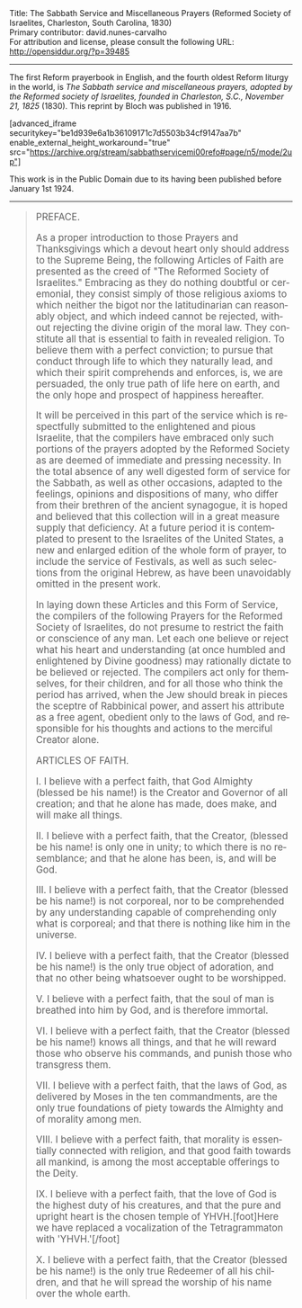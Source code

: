 <html>
<head></head>
<body>
Title: The Sabbath Service and Miscellaneous Prayers (Reformed Society of Israelites, Charleston, South Carolina, 1830)<br />
Primary contributor: david.nunes-carvalho<br />
For attribution and license, please consult the following URL: <a href="http://opensiddur.org/?p=39485">http://opensiddur.org/?p=39485</a>
<p />
<hr />

The first Reform prayerbook in English, and the fourth oldest Reform liturgy in the world, is <em>The Sabbath service and miscellaneous prayers, adopted by the Reformed society of Israelites, founded in Charleston, S.C., November 21, 1825</em> (1830). This reprint by Bloch was published in 1916. 

[advanced_iframe securitykey="be1d939e6a1b36109171c7d5503b34cf9147aa7b" enable_external_height_workaround="true" src="https://archive.org/stream/sabbathservicemi00refo#page/n5/mode/2up"]

This work is in the Public Domain due to its having been published before January 1st 1924.

<hr />

<div class="english" lang="en" style="font-size: 1.2em;">


<blockquote>PREFACE. 

As a proper introduction to those Prayers and Thanksgivings which a devout heart only should address to the Supreme Being, the following Articles of Faith are presented as the creed of "The Reformed Society of Israelites." Embracing as they do nothing doubtful or ceremonial, they consist simply of those religious axioms to which neither the bigot nor the latitudinarian can reasonably object, and which indeed cannot be rejected, without rejecting the divine origin of the moral law. They constitute all that is essential to faith in revealed religion. To believe them with a perfect conviction; to pursue that conduct through life to which they naturally lead, and which their spirit comprehends and enforces, is, we are persuaded, the only true path of life here on earth, and the only hope and prospect of happiness hereafter. 

It will be perceived in this part of the service which is respectfully submitted to the enlightened and pious Israelite, that the compilers have embraced only such portions of the prayers adopted by the Reformed Society as are deemed of immediate and pressing necessity. In the total absence of any well digested form of service for the Sabbath, as well as other occasions, adapted to the feelings, opinions and dispositions of many, who differ from their brethren of the ancient synagogue, it is hoped and believed that this collection will in a great measure supply that deficiency. At a future period it is contemplated to present to the Israelites of the United States, a new and enlarged edition of the whole form of prayer, to include the service of Festivals, as well as such selections from the original Hebrew, as have been unavoidably omitted in the present work. 

In laying down these Articles and this Form of Service, the compilers of the following Prayers for the Reformed Society of Israelites, do not presume to restrict the faith or conscience of any man. Let each one believe or reject what his heart and understanding (at once humbled and enlightened by Divine goodness) may rationally dictate to be believed or rejected. The compilers act only for themselves, for their children, and for all those who think the period has arrived, when the Jew should break in pieces the sceptre of Rabbinical power, and assert his attribute as a free agent, obedient only to the laws of God, and responsible for his thoughts and actions to the merciful Creator alone. 

ARTICLES OF FAITH. 

I. I believe with a perfect faith, that God Almighty (blessed be his name!) is the Creator and Governor of all creation; and that he alone has made, does make, and will make all things. 

II. I believe with a perfect faith, that the Creator, (blessed be his name! is only one in unity; to which there is no resemblance; and that he alone has been, is, and will be God. 

III. I believe with a perfect faith, that the Creator (blessed be his name!) is not corporeal, nor to be comprehended by any understanding capable of comprehending only what is corporeal; and that there is nothing like him in the universe. 

IV. I believe with a perfect faith, that the Creator (blessed be his name!) is the only true object of adoration, and that no other being whatsoever ought to be worshipped. 

V. I believe with a perfect faith, that the soul of man is breathed into him by God, and is therefore immortal. 

VI. I believe with a perfect faith, that the Creator (blessed be his name!) knows all things, and that he will reward those who observe his commands, and punish those who transgress them. 

VII. I believe with a perfect faith, that the laws of God, as delivered by Moses in the ten commandments, are the only true foundations of piety towards the Almighty and of morality among men. 

VIII. I believe with a perfect faith, that morality is essentially connected with religion, and that good faith towards all mankind, is among the most acceptable offerings to the Deity. 

IX. I believe with a perfect faith, that the love of God is the highest duty of his creatures, and that the pure and upright heart is the chosen temple of YHVH.[foot]Here we have replaced a vocalization of the Tetragrammaton with 'YHVH.'[/foot] 

X. I believe with a perfect faith, that the Creator (blessed be his name!) is the only true Redeemer of all his children, and that he will spread the worship of his name over the whole earth. 
</blockquote>


</div>

&nbsp;
</body>
</html>